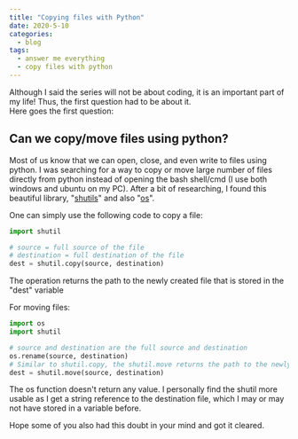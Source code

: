 ```yaml
---
title: "Copying files with Python"
date: 2020-5-10
categories:
  - blog
tags:
  - answer me everything
  - copy files with python
---
```


Although I said the series will not be about coding, it is an important part of my life! Thus, the first question had to be about it.  
Here goes the first question:

## Can we copy/move files using python?

Most of us know that we can open, close, and even write to files using python. I was searching for a way to copy or move large number of files directly from python instead of opening the bash shell/cmd (I use both windows and ubuntu on my PC). After a bit of researching, I found this beautiful library, "[shutils](https://docs.python.org/3/library/shutil.html)" and also "[os](https://docs.python.org/3/library/os.html)".

One can simply use the following code to copy a file:  
```python
import shutil

# source = full source of the file
# destination = full destination of the file
dest = shutil.copy(source, destination)
```  
The operation returns the path to the newly created file that is stored in the "dest" variable

For moving files:
```python
import os
import shutil

# source and destination are the full source and destination
os.rename(source, destination)
# Similar to shutil.copy, the shutil.move returns the path to the newly created file
dest = shutil.move(source, destination)
```  
The os function doesn't return any value. I personally find the shutil more usable as I get a string reference to the destination file, which I may or may not have stored in a variable before.

Hope some of you also had this doubt in your mind and got it cleared.
